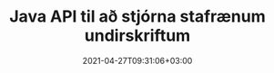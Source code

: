 ---
############################# Static ############################
layout: "product"
date: 2021-04-27T09:31:06+03:00
draft: false

product: "Signature"
product_tag: "signature"
platform: "Java"
platform_tag: "java"

############################# Head ############################
head_title: "Java Digital Signature API, Bættu eSignature við PDF Word Excel mynd"
head_description: "Java stafræn undirskrift API. Rafrænt undirskriftarsafn til að undirrita PDF, Microsoft Word, Excel töflureikna, PowerPoint kynningar og myndskjalasnið stafrænt."

############################# Header ############################
title: "Java API til að stjórna stafrænum undirskriftum"
description: "Hafa umsjón með rafrænni undirskrift myndar, QR-kóða, strikamerkis, lýsigagna, texta og stimpiltegunda í Java forritum til að undirrita myndir og stafræn skjalasnið."
button:
    enable: true

############################# SubMenu ############################
submenu:
    enable: true
    
    left:
        img_alt: "GroupDocs.Signature for Java"
        image: "https://www.groupdocs.cloud/templates/groupdocs/images/product-logos/groupdocs-signature-java.png"
        product: "GroupDocs.Signature"
        platform: "Java"

    middle:
        button:
            # button loop
            - link: "#overview"
              text: "Yfirlit"

            # button loop
            - link: "#features"
              text: "Eiginleikar"

            # button loop
            - link: "#support"
              text: "Stuðningur"

            # button loop
            - link: "https://products.groupdocs.app/signature"
              text: "Sýning í beinni"

            # button loop
            - link: "https://purchase.groupdocs.com/pricing/signature/java"
              text: "Verðlag"

    right:
        link_download: "https://downloads.groupdocs.com/signature"
        link_learn: "https://docs.groupdocs.com/signature/java/"
        link_buy: "https://purchase.groupdocs.com"

############################# Overview ############################
overview:
    enable: true
    content: |
      GroupDocs.Signature for Java API hjálpar þér að þróa Java forrit með rafrænum undirskriftarvirkni til að undirrita stafræn skjöl á studdu sniði án þess að setja upp utanaðkomandi hugbúnað. Það styður meðhöndlun og stjórnun á ýmsum gerðum rafrænna undirskrifta eins og mynd, strikamerki, QR-kóða, stimpil, texta, sjón og lýsigögn. Öll rafræn viðskiptaskjöl þín eins og Microsoft Office Word, PowerPoint kynningar, Excel töflureiknar, myndir og PDF skjöl er hægt að undirrita stafrænt með því að sérsníða undirskriftareiginleika, t.d. skuggi, mál, röðun og fleira í samræmi við kröfur þínar. Stafræna undirskriftasafnið er einfalt og létt, samanstendur af einni DLL skrá sem auðvelt er að samþætta í nýju eða núverandi Java forriti.  

      Í gegnum GroupDocs.Signature fyrir Java API geturðu hlaðið öllum skráðum skilríkjum úr kerfinu, eða fundið núverandi undirskriftir með því að nota einfalda og háþróaða leit. Möguleikarnir til að vinna með skjöl sem eru vernduð með lykilorði, tilgreina algenga undirskriftareiginleika (textastærð, ógagnsæi, snúning, sannprófun, letureiginleika, litavalkosti, blaðsíðunúmer, breidd, efst, vinstri o.s.frv.) og stuðningur við að útfæra mismunandi gerðir rafrænna undirskrifta gera það áreiðanlegt e-Signatures stjórnunarlausn fyrir stafræn skjöl.  

      GroupDocs.Signature fyrir Java er samhæft við allar Java útgáfur og styður vinsæl stýrikerfi (Windows, Linux, MacOS) sem geta keyrt Java keyrslutíma
    tabs:
      enable: true
      
      ## TAB ONE ##
      tab_one:
        description: |
          Þetta er yfirlit yfir GroupDocs.Signature eiginleika fyrir Java:
      
        right:
          enable: true
          icon: "fab fa-html5"
          title: "Undirskriftargerðir"
          content: |
            * Texti Undirskrift
            * Mynd Undirskrift
            * Stafrænar undirskriftir
            * QR-kóða undirskrift
            * Strikamerki undirskrift
            * Stimpill Undirskrift
            * Form-reitur Undirskrift
      
      ## TAB TWO ##
      tab_two:
        description: |
          Java rafrænt undirskrift API styður [skjalaskráarsnið](https://docs.groupdocs.com/signature/java/supported-document-formats/) eins og skráð er hér að neðan.

        left:
          enable: true
          table:
            # table loop
            - title: "Microsoft Office"
              content: |
                * **Word:** DOC, DOCX, DOCM, DOT, DOTX, DOTM, RTF, TXT
                * **Excel:** XLS, XLSX, XLSM, XLSB, XLTM, XLT, XLTM, XLTX, XLAM, SXC, SpreadsheetML
                * **PowerPoint:** PPT, PPTX, PPS, PPSX, PPSM, POT, POTM, POTX, PPTM

        right:
          enable: true
          table:
            # table loop
            - title: "Images & Other Formats"
              content: |
                * **Myndir**: JPG, BMP, PNG, TIFF, GIF, DCM, WEBP
                * **OpenDocument**: ODT, OTT, OTS, ODS, ODP, OTP, ODG
                * **Jpeg2000**: JP2, JPF, JPX, J2K, J2C, JPM
                * **Metafiles**: EMF, WMF, CMX
                * **Færanlegt**: PDF
                * **Skalanleg vektorgrafík**: CDR, SVG
                * **Adobe Photoshop**: PSD
                * **Aðrir**: DJVU

      ## TAB THREE ##
      tab_three:
        description: |
          GroupDocs.Signature fyrir Java styður eftirfarandi stýrikerfi, ramma og pakkastjóra:
        
        left:
          enable: true
          table:
            # table loop
            - icon: "fab fa-windows"
              title: "Stýrikerfi"
              content: |
                * Microsoft Windows Desktop
                * Microsoft Windows Server
                * Linux
                * MacOS

            # table loop
            - icon: "fas fa-code"
              title: "Stutt rammar"
              content: |
                * Java 7 (1.7) and above

        right:
          enable: true
          table:
            # table loop
            - icon: "fas fa-cogs"
              title: "Þróunarumhverfi"
              content: |
                * NetBeans
                * IntelliJ IDEA
                * Eclipse
            # table loop
            - icon: "fas fa-tools"
              title: "Byggja sjálfvirkniverkfæri"
              content: |
                * Maven

############################# Features ############################
features:
    enable: true
    title: "GroupDocs.Signature fyrir Java eiginleika"

    feature:
      # feature loop
      - icon: "fas fa-copy"
        content: "Búa til, lesa, breyta, fela og eyða rafrænum undirskriftum frá studdum skjalasniðum"

      # feature loop
      - icon: "fas fa-eye"
        content: "Aðgangur til að vera undirritaður skjal frá Stream, Relative Path eða Absolute Path"

      # feature loop
      - icon: "fas fa-bolt"
        content: "Notaðu textaundirskrift á skjöl, töflureikna, kynningar, myndir og PDF skjöl"
      
      # feature loop
      - icon: "fas fa-file-powerpoint"
        content: "Bættu textaundirskrift sem athugasemd, límmiða, mynd við PDF skjöl. Stilltu líka stíl og lit"

      # feature loop
      - icon: "fas fa-code"
        content: "Skráðu PDF skjal, myndskrá og fáðu úttak á mismunandi skráarsniði"

      # feature loop
      - icon: "fas fa-cloud"
        content: "Undirritaðu myndir stafrænt með textaundirskrift sem vatnsmerki og bættu gagnsæi, snúningi við rafræna undirskrift"

      # feature loop
      - icon: "fas fa-remove-format"
        content: "Leitaðu að skírteinum og undirritaðu Microsoft Word, Excel og PDF skjöl með stafrænum skírteinum"

      # feature loop
      - icon: "fas fa-comment-slash"
        content: "Skrifaðu undir ritvinnsluskjalasnið með innfæddum textavatnsmerkjum"

      # feature loop
      - icon: "fas fa-location-arrow"
        content: "Notaðu QR-kóða, strikamerki til að undirrita Word, Slide, Cell, PDF & Image Files"

      # feature loop
      - icon: "fas fa-border-all"
        content: "Stilltu og notaðu stimpilundirskriftir til að tryggja studd skráarsnið"

      # feature loop
      - icon: "fas fa-wrench"
        content: "Setja upp og úthluta myndundirskriftum á skjöl, töflureikna, kynningar, myndir og PDF skjöl"

      # feature loop
      - icon: "fas fa-columns"
        content: "Stilla undirskriftareiginleika, t.d. útlit og tilfinning, spássíur, jöfnun o.s.frv."

      # feature loop
      - icon: "fas fa-file-word"
        content: "Notaðu stafræna undirskrift á lykilorðsvarið skjal"

      # feature loop
      - icon: "fas fa-envelope"
        content: "Framkvæmdu textastaðfestingu á PDF skjölum með því að nota undirskriftarhöndlun"

      # feature loop
      - icon: "fas fa-print"
        content: "Stafræn staðfesting á Word, Cell, PDF skjölum með .CER og .PFX vottorðsílátum"

      # feature loop
      - icon: "fas fa-file-archive"
        content: "Tilgreindu mismunandi gerðir mælieininga (t.d. millimetrar, pixlar osfrv.) fyrir PDF textaundirskriftir"

      # feature loop
      - icon: "fas fa-lock"
        content: "Fáðu skjalaupplýsingar með skrá eða vefslóð - Bættu undirskriftum eyðublaða við PDF skjöl"

      # feature loop
      - icon: "fas fa-file-code"
        content: "Bættu sérsniðnum gagnahlut, innbyggðu VCard, tölvupósti, EPC, MeCard eða atburðarhlut við QR-kóða"
      
      # feature loop
      - icon: "fas fa-fill-drip"
        content: "Notaðu mismunandi burstastíla á undirskriftir, t.d. halla, geislamyndaðan, fastan og áferðarbursta"

      # feature loop
      - icon: "fas fa-file-excel"
        content: "Skrifaðu undir skjal sem er staðsett á FTP eða Azure Cloud Storage"

      # feature loop
      - icon: "fas fa-heading"
        content: "Stilltu textajöfnun inni í formum fyrir skjöl, skyggnur, myndir og PDF skjöl"

      # feature loop
      - icon: "fas fa-project-diagram"
        content: "Leitaðu, staðfestu og undirritaðu PowerPoint kynningarskjöl stafrænt"

      # feature loop
      - icon: "fas fa-cube"
        content: "Settu undirskrift með því að nota pixla í klefaskjölum og textastaðsetningu fyrir stimpilundirskriftir"

      # feature loop
      - icon: "fab fa-uncharted"
        content: "Notaðu rétthyrninga stimpil undirskrift með ávölum hornum"

       # feature loop
      - icon: "fab fa-uncharted"
        content: "Framlengdu strikamerki og QR-kóða undirskriftir með innihaldi myndgagna"

       # feature loop
      - icon: "fab fa-uncharted"
        content: "Bættu við dulkóðuðum undirskriftum lýsigagna meðan þú vinnur með undirskriftar- og leitarvalkostum"

       # feature loop
      - icon: "fab fa-uncharted"
        content: "Fella sérsniðna hluti inn í undirskrift lýsigagna í Word, Excel og kynningar"

    more_feature:
      # more_feature_loop
      - title: "Auðveldlega stilla og nota rafrænar undirskriftir"
        content: |
          GroupDocs.Signature fyrir Java API gerir kleift að stilla og bæta rafrænum undirskriftum við studd skjalasnið. Eftirfarandi er kóðadæmi sem sýnir hversu einfalt það er að setja textaundirskrift á PDF skjal:

          ```java
          Signature signature = new Signature("sample.pdf");

          TextSignOptions options = new TextSignOptions("John Smith");
          // stilltu undirskriftarstöðu
          options.setLeft(100);
          options.setTop(100);
          
          // setja undirskrift rétthyrningur
          options.setWidth(100);
          options.setHeight(30);

          // stilltu textalit og leturgerð
          options.setForeColor(Color.RED);
          SignatureFont signatureFont = new SignatureFont();
          signatureFont.setSize(12);
          signatureFont.setFamilyName("Comic Sans MS");
          options.setFont(signatureFont);
          options.setSignatureImplementation(TextSignatureImplementation.Sticker)

          // undirrita skjal til að skrá
          signature.sign("sample_signed.pdf", options);
          ```

      # more_feature_loop
      - title: "Stuðlar strikamerkjakóðun fyrir eSignature"
        content: |
          Með því að nota GroupDocs.Signature fyrir Java API geturðu notað strikamerki og QR-kóða undirskriftir á studd skráarsnið. GroupDocs.Signature fyrir Java styður mikið úrval af strikamerkjakóðugerðum til að koma til móts við flestar kröfur. Stuðlar strikamerkjakóðun innihalda kóða 11, kóða 128, kóða 16K/32, gagnastikukóðar, GS1 kóðablokk, ISBN, ISMN, ISSN, ITF16, Pdf147, EAN8, EAN13, EAN14, UPCA, UPCE, ITF14, Code39 Standard og Code39 Framlengdur.

          Á sama hátt gerir GroupDocs.Signature fyrir Java API þér kleift að nota QR-kóðategundir, svo sem QR, Aztec og Data Matrix. Stuðlar QR-kóða kóðun eru ma Aztec, DataMatrix, GS1 DataMatrix og GS1 QR.

      # more_feature_loop
      - title: "Leitaðu að undirskriftum og skírteinum"
        content: |
          Í gegnum GroupDocs.Signature fyrir Java API geturðu leitað í QR-kóða og strikamerkjaundirskriftum í hvaða skjali, kynningu, töflureikni, mynd sem og PDF-skrá, og sótt leitarniðurstöðuna. Þú getur líka leitað í sérsniðnum gagnahlut úr skjölum sem eru undirrituð með QR-kóða undirskrift sem og Leita í venjulegu VCard og tölvupósthlut úr skjölum sem eru undirrituð með QR-kóða. Staðfesting á dulkóðuðum texta QR-kóða undirskrifta sem og leit að undirskrift lýsigagna í PDF skjölum er einnig studd. Notaðu viðbótarleitarskilyrði fyrir stafrænar undirskriftir Words & Cells Documents.  

          Leitarmöguleiki er einnig tiltækur fyrir undirskrift lýsigagna fyrir Word skjöl, skyggnur og töflureikni, en leit á formreitum er í boði fyrir PDF skjöl.

      # more_feature_loop
      - title: "Stilla eSignature Properties"
        content: |
          Til að auka notendanotkun notenda býður GroupDocs.Signature fyrir Java API upp á mikið af eiginleikum sem hægt er að stilla frekar auðveldlega. Þú getur stillt letur- og litavalkosti (bakgrunnslit, forgrunnslit, feitletrað, skáletrað, undirstrikað, leturfjölskyldu, leturstærð o.s.frv.), Bakgrunns- og rammavalkosti (bakgrunnslit, gagnsæi bakgrunns, rammalit, rammastíll, rammaþyngd, Gagnsæi ramma o.s.frv.), Undirskriftarjaðrar (vinstri, efst, breidd, hæð, bólstrun o.s.frv.), og Uppsetning myndundirskriftarsvæðis og undirskriftarjöfnun (lárétt jöfnun, lóðrétt jöfnun osfrv.).

############################# Support ############################
support:
    enable: true

############################# Solutions ############################
solutions:
    enable: true
    title: "GroupDocs.Signature býður upp á API fyrir skjalaskoðun fyrir önnur vinsæl þróunarumhverfi"

    solution:
        # solution loop
        - img_alt: "GroupDocs.Signature for .NET"
          image: "https://www.groupdocs.cloud/templates/groupdocs/images/product-logos/groupdocs-signature-net.png"
          product: "GroupDocs.Signature"
          platform: ".NET"
          link: "/signature/net/"

############################# Back to top ###############################
back_to_top:
  enable: true
---